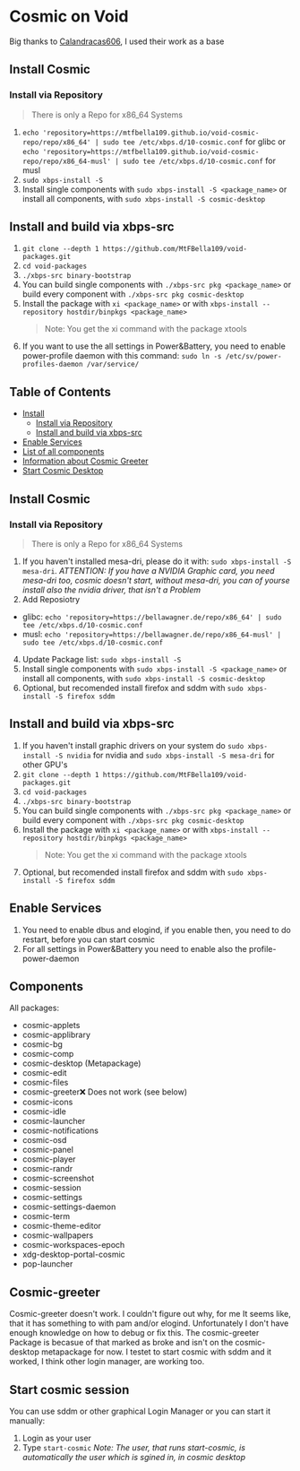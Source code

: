 # Cosmic on Void
Big thanks to [Calandracas606](https://github.com/Calandracas606), I used their work as a base
## Install Cosmic
### Install via Repository
> There is only a Repo for x86_64 Systems
1. `echo 'repository=https://mtfbella109.github.io/void-cosmic-repo/repo/x86_64' | sudo tee /etc/xbps.d/10-cosmic.conf` for glibc or `echo 'repository=https://mtfbella109.github.io/void-cosmic-repo/repo/x86_64-musl' | sudo tee /etc/xbps.d/10-cosmic.conf` for musl
2. `sudo xbps-install -S`
3. Install single components with `sudo xbps-install -S <package_name>` or install all components, with `sudo xbps-install -S cosmic-desktop` 

## Install and build via xbps-src
1. `git clone --depth 1 https://github.com/MtFBella109/void-packages.git`
2. `cd void-packages`
3. `./xbps-src binary-bootstrap`
4. You can build single components with `./xbps-src pkg <package_name>` or build every component with `./xbps-src pkg cosmic-desktop`
5. Install the package with `xi <package_name>` or with `xbps-install --repository hostdir/binpkgs <package_name>`
   > Note: You get the xi command with the package xtools
7. If you want to use the all settings in Power&Battery, you need to enable power-profile daemon with this command: `sudo ln -s /etc/sv/power-profiles-daemon /var/service/`

## Table of Contents

- [Install](#install-cosmic)
  - [Install via Repository](#install-via-repository)
  - [Install and build via xbps-src](#install-and-build-via-xbps-src)
- [Enable Services](#enable-services)
- [List of all components](#components)
- [Information about Cosmic Greeter](#cosmic-greeter)
- [Start Cosmic Desktop](#start-cosmic-session)

## Install Cosmic
### Install via Repository
> There is only a Repo for x86_64 Systems
1. If you haven't installed mesa-dri, please do it with: `sudo xbps-install -S mesa-dri`. *ATTENTION: If you have a NVIDIA Graphic card, you need mesa-dri too, cosmic doesn't start, without mesa-dri, you can of yourse install also the nvidia driver, that isn't a Problem*
2.  Add Reposiotry
   - glibc: `echo 'repository=https://bellawagner.de/repo/x86_64' | sudo tee /etc/xbps.d/10-cosmic.conf`
   - musl: `echo 'repository=https://bellawagner.de/repo/x86_64-musl' | sudo tee /etc/xbps.d/10-cosmic.conf` 
4. Update Package list: `sudo xbps-install -S`
5. Install single components with `sudo xbps-install -S <package_name>` or install all components, with `sudo xbps-install -S cosmic-desktop`
6. Optional, but recomended install firefox and sddm with `sudo xbps-install -S firefox sddm`

## Install and build via xbps-src
1. If you haven't install graphic drivers on your system do `sudo xbps-install -S nvidia` for nvidia and `sudo xbps-install -S mesa-dri` for other GPU's
2. `git clone --depth 1 https://github.com/MtFBella109/void-packages.git`
3. `cd void-packages`
4. `./xbps-src binary-bootstrap`
5. You can build single components with `./xbps-src pkg <package_name>` or build every component with `./xbps-src pkg cosmic-desktop`
6. Install the package with `xi <package_name>` or with `xbps-install --repository hostdir/binpkgs <package_name>`
   > Note: You get the xi command with the package xtools
7. Optional, but recomended install firefox and sddm with `sudo xbps-install -S firefox sddm`

## Enable Services
1. You need to enable dbus and elogind, if you enable then, you need to do restart, before you can start cosmic
2. For all settings in Power&Battery you need to enable also the profile-power-daemon
   
## Components
All packages:
- cosmic-applets
- cosmic-applibrary
- cosmic-bg
- cosmic-comp
- cosmic-desktop (Metapackage)
- cosmic-edit
- cosmic-files
- cosmic-greeter❌ Does not work (see below)
- cosmic-icons
- cosmic-idle
- cosmic-launcher
- cosmic-notifications
- cosmic-osd
- cosmic-panel
- cosmic-player
- cosmic-randr
- cosmic-screenshot
- cosmic-session
- cosmic-settings
- cosmic-settings-daemon
- cosmic-term
- cosmic-theme-editor
- cosmic-wallpapers
- cosmic-workspaces-epoch
- xdg-desktop-portal-cosmic
- pop-launcher

## Cosmic-greeter
Cosmic-greeter doesn't work. I couldn't figure out why, for me It seems like, that it has something to with pam and/or elogind. Unfortunately I don't have enough knowledge on how to debug or fix this.
The cosmic-greeter Package is becasue of that marked as broke and isn't on the cosmic-desktop metapackage for now. I testet to start cosmic with sddm and it worked, I think other login manager, are working too.

## Start cosmic session
You can use sddm or other graphical Login Manager or you can start it manually:
1. Login as your user
2. Type `start-cosmic`
*Note: The user, that runs start-cosmic, is automatically the user which is sgined in, in cosmic desktop*
